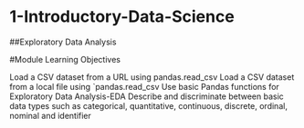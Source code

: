 # 1-Introductory-Data-Science
##Exploratory Data Analysis

#Module Learning Objectives

Load a CSV dataset from a URL using pandas.read_csv
Load a CSV dataset from a local file using `pandas.read_csv
Use basic Pandas functions for Exploratory Data Analysis-EDA
Describe and discriminate between basic data types such as categorical, quantitative, continuous, discrete, ordinal, nominal and identifier
